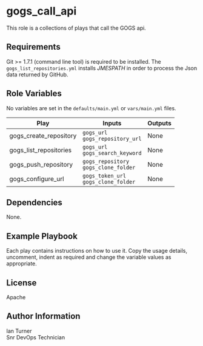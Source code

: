 gogs_call_api
=========

This role is a collections of plays that call the GOGS api.

Requirements
------------

Git >= 1.7.1 (command line tool) is required to be installed.  The `gogs_list_repositories.yml` installs *JMESPATH* in order to process the Json data returned by GitHub.

Role Variables
--------------

No variables are set in the `defaults/main.yml` or `vars/main.yml` files.

| Play | Inputs | Outputs |
|----------|----------|----------|
| gogs_create_repository | `gogs_url` </br> `gogs_repository_url` | None |
| gogs_list_repositories | `gogs_url` </br> `gogs_search_keyword` | None |
| gogs_push_repository | `gogs_repository` </br> `gogs_clone_folder` | None |
| gogs_configure_url | `gogs_token_url` </br> `gogs_clone_folder`| None |

Dependencies
------------

None.

Example Playbook
----------------

Each play contains instructions on how to use it.  Copy the usage details, uncomment, indent as required and change the variable values as appropriate.


License
-------

Apache

Author Information
------------------

Ian Turner </br>
Snr DevOps Technician
